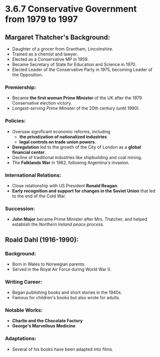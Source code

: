 # 3.6.7 Conservative Government from 1979 to 1997

## Margaret Thatcher's Background:
- Daughter of a grocer from Grantham, Lincolnshire.
- Trained as a chemist and lawyer.
- Elected as a Conservative MP in 1959.
- Became Secretary of State for Education and Science in 1970.
- Elected Leader of the Conservative Party in 1975, becoming Leader of the Opposition.

### Premiership:
- Became **the first woman Prime Minister** of the UK after the 1979 Conservative election victory.
- *Longest-serving Prime Minister* of the 20th century (until 1990).
### Policies:
- Oversaw significant economic reforms, including
    - **the privatization of nationalized industries**
    - **legal controls on trade union powers**.
- **Deregulation** led to the growth of the City of London as a **global financial center**.
- Decline of traditional industries like shipbuilding and coal mining.
- The **Falklands War** in 1982, following Argentina's invasion.

### International Relations:
- Close relationship with US President **Ronald Reagan**.
- **Early recognition and support for changes in the Soviet Union** that led to the end of the Cold War.
### Succession:
- **John Major** became Prime Minister after Mrs. Thatcher, and helped establish the *Northern Ireland peace process*.

## Roald Dahl (1916-1990):

### Background:
- Born in Wales to Norwegian parents.
- Served in the Royal Air Force during World War II.
### Writing Career:
- Began publishing books and short stories in the 1940s.
- Famous for children's books but also wrote for adults.
### Notable Works:
- **Charlie and the Chocolate Factory**
- **George's Marvellous Medicine**
### Adaptations:
- Several of his books have been adapted into films.